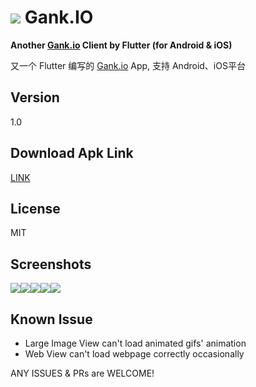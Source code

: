 # ![](https://raw.githubusercontent.com/cfelixw/GankIOFlutter/master/doc/logo_c.png) Gank.IO
**Another [Gank.io](https://gank.io/) Client by Flutter (for Android & iOS)**

又一个 Flutter 编写的 [Gank.io](https://gank.io/) App, 支持 Android、iOS平台



## Version
1.0
## Download Apk Link
[LINK](https://raw.githubusercontent.com/cfelixw/GankIOFlutter/master/doc/gank_io_flutter_v1.0.apk)
## License
MIT
## Screenshots
![](https://raw.githubusercontent.com/cfelixw/GankIOFlutter/master/doc/screen1.jpg)![](https://raw.githubusercontent.com/cfelixw/GankIOFlutter/master/doc/screen2.jpg)![](https://raw.githubusercontent.com/cfelixw/GankIOFlutter/master/doc/screen3.jpg)![](https://raw.githubusercontent.com/cfelixw/GankIOFlutter/master/doc/screen4.jpg)![](https://raw.githubusercontent.com/cfelixw/GankIOFlutter/master/doc/screen5.jpg)

## Known Issue
* Large Image View can't  load animated gifs' animation
* Web View can't load webpage correctly occasionally



ANY ISSUES & PRs are WELCOME!